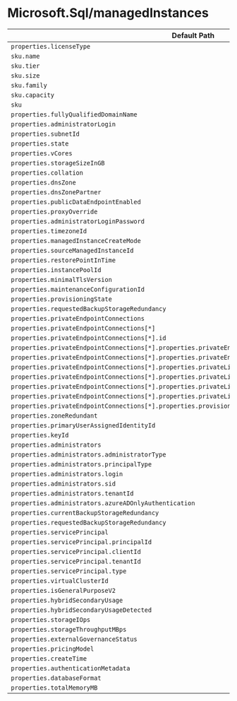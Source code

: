 # Microsoft.Sql/managedInstances

| Default Path | Alias |
|---|---|
| `properties.licenseType` | `Microsoft.Sql/managedInstances/licenseType` |
| `sku.name` | `Microsoft.Sql/managedInstances/sku.name` |
| `sku.tier` | `Microsoft.Sql/managedInstances/sku.tier` |
| `sku.size` | `Microsoft.Sql/managedInstances/sku.size` |
| `sku.family` | `Microsoft.Sql/managedInstances/sku.family` |
| `sku.capacity` | `Microsoft.Sql/managedInstances/sku.capacity` |
| `sku` | `Microsoft.Sql/managedInstances/sku` |
| `properties.fullyQualifiedDomainName` | `Microsoft.Sql/managedInstances/fullyQualifiedDomainName` |
| `properties.administratorLogin` | `Microsoft.Sql/managedInstances/administratorLogin` |
| `properties.subnetId` | `Microsoft.Sql/managedInstances/subnetId` |
| `properties.state` | `Microsoft.Sql/managedInstances/state` |
| `properties.vCores` | `Microsoft.Sql/managedInstances/vCores` |
| `properties.storageSizeInGB` | `Microsoft.Sql/managedInstances/storageSizeInGB` |
| `properties.collation` | `Microsoft.Sql/managedInstances/collation` |
| `properties.dnsZone` | `Microsoft.Sql/managedInstances/dnsZone` |
| `properties.dnsZonePartner` | `Microsoft.Sql/managedInstances/dnsZonePartner` |
| `properties.publicDataEndpointEnabled` | `Microsoft.Sql/managedInstances/publicDataEndpointEnabled` |
| `properties.proxyOverride` | `Microsoft.Sql/managedInstances/proxyOverride` |
| `properties.administratorLoginPassword` | `Microsoft.Sql/managedInstances/administratorLoginPassword` |
| `properties.timezoneId` | `Microsoft.Sql/managedInstances/timezoneId` |
| `properties.managedInstanceCreateMode` | `Microsoft.Sql/managedInstances/managedInstanceCreateMode` |
| `properties.sourceManagedInstanceId` | `Microsoft.Sql/managedInstances/sourceManagedInstanceId` |
| `properties.restorePointInTime` | `Microsoft.Sql/managedInstances/restorePointInTime` |
| `properties.instancePoolId` | `Microsoft.Sql/managedInstances/instancePoolId` |
| `properties.minimalTlsVersion` | `Microsoft.Sql/managedInstances/minimalTlsVersion` |
| `properties.maintenanceConfigurationId` | `Microsoft.Sql/managedInstances/maintenanceConfigurationId` |
| `properties.provisioningState` | `Microsoft.Sql/managedInstances/provisioningState` |
| `properties.requestedBackupStorageRedundancy` | `Microsoft.Sql/managedInstances/storageAccountType` |
| `properties.privateEndpointConnections` | `Microsoft.Sql/managedInstances/privateEndpointConnections` |
| `properties.privateEndpointConnections[*]` | `Microsoft.Sql/managedInstances/privateEndpointConnections[*]` |
| `properties.privateEndpointConnections[*].id` | `Microsoft.Sql/managedInstances/privateEndpointConnections[*].id` |
| `properties.privateEndpointConnections[*].properties.privateEndpoint` | `Microsoft.Sql/managedInstances/privateEndpointConnections[*].privateEndpoint` |
| `properties.privateEndpointConnections[*].properties.privateEndpoint.id` | `Microsoft.Sql/managedInstances/privateEndpointConnections[*].privateEndpoint.id` |
| `properties.privateEndpointConnections[*].properties.privateLinkServiceConnectionState` | `Microsoft.Sql/managedInstances/privateEndpointConnections[*].privateLinkServiceConnectionState` |
| `properties.privateEndpointConnections[*].properties.privateLinkServiceConnectionState.status` | `Microsoft.Sql/managedInstances/privateEndpointConnections[*].privateLinkServiceConnectionState.status` |
| `properties.privateEndpointConnections[*].properties.privateLinkServiceConnectionState.description` | `Microsoft.Sql/managedInstances/privateEndpointConnections[*].privateLinkServiceConnectionState.description` |
| `properties.privateEndpointConnections[*].properties.privateLinkServiceConnectionState.actionsRequired` | `Microsoft.Sql/managedInstances/privateEndpointConnections[*].privateLinkServiceConnectionState.actionsRequired` |
| `properties.privateEndpointConnections[*].properties.provisioningState` | `Microsoft.Sql/managedInstances/privateEndpointConnections[*].provisioningState` |
| `properties.zoneRedundant` | `Microsoft.Sql/managedInstances/zoneRedundant` |
| `properties.primaryUserAssignedIdentityId` | `Microsoft.Sql/managedInstances/primaryUserAssignedIdentityId` |
| `properties.keyId` | `Microsoft.Sql/managedInstances/keyId` |
| `properties.administrators` | `Microsoft.Sql/managedInstances/administrators` |
| `properties.administrators.administratorType` | `Microsoft.Sql/managedInstances/administrators.administratorType` |
| `properties.administrators.principalType` | `Microsoft.Sql/managedInstances/administrators.principalType` |
| `properties.administrators.login` | `Microsoft.Sql/managedInstances/administrators.login` |
| `properties.administrators.sid` | `Microsoft.Sql/managedInstances/administrators.sid` |
| `properties.administrators.tenantId` | `Microsoft.Sql/managedInstances/administrators.tenantId` |
| `properties.administrators.azureADOnlyAuthentication` | `Microsoft.Sql/managedInstances/administrators.azureADOnlyAuthentication` |
| `properties.currentBackupStorageRedundancy` | `Microsoft.Sql/managedInstances/currentBackupStorageRedundancy` |
| `properties.requestedBackupStorageRedundancy` | `Microsoft.Sql/managedInstances/requestedBackupStorageRedundancy` |
| `properties.servicePrincipal` | `Microsoft.Sql/managedInstances/servicePrincipal` |
| `properties.servicePrincipal.principalId` | `Microsoft.Sql/managedInstances/servicePrincipal.principalId` |
| `properties.servicePrincipal.clientId` | `Microsoft.Sql/managedInstances/servicePrincipal.clientId` |
| `properties.servicePrincipal.tenantId` | `Microsoft.Sql/managedInstances/servicePrincipal.tenantId` |
| `properties.servicePrincipal.type` | `Microsoft.Sql/managedInstances/servicePrincipal.type` |
| `properties.virtualClusterId` | `Microsoft.Sql/managedInstances/virtualClusterId` |
| `properties.isGeneralPurposeV2` | `Microsoft.Sql/managedInstances/isGeneralPurposeV2` |
| `properties.hybridSecondaryUsage` | `Microsoft.Sql/managedInstances/hybridSecondaryUsage` |
| `properties.hybridSecondaryUsageDetected` | `Microsoft.Sql/managedInstances/hybridSecondaryUsageDetected` |
| `properties.storageIOps` | `Microsoft.Sql/managedInstances/storageIOps` |
| `properties.storageThroughputMBps` | `Microsoft.Sql/managedInstances/storageThroughputMBps` |
| `properties.externalGovernanceStatus` | `Microsoft.Sql/managedInstances/externalGovernanceStatus` |
| `properties.pricingModel` | `Microsoft.Sql/managedInstances/pricingModel` |
| `properties.createTime` | `Microsoft.Sql/managedInstances/createTime` |
| `properties.authenticationMetadata` | `Microsoft.Sql/managedInstances/authenticationMetadata` |
| `properties.databaseFormat` | `Microsoft.Sql/managedInstances/databaseFormat` |
| `properties.totalMemoryMB` | `Microsoft.Sql/managedInstances/totalMemoryMB` |

